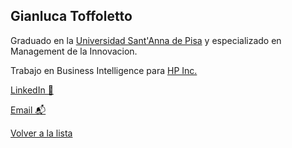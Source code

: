 ## Gianluca Toffoletto

Graduado en la [Universidad Sant'Anna de Pisa](https://www.santannapisa.it/it) y especializado en Management de la Innovacion.

Trabajo en Business Intelligence para [HP Inc.](https://www8.hp.com/)

[LinkedIn 💼](https://www.linkedin.com/in/gianlucatoffoletto)

[Email 📬](mailto:toffoletto.g@gmail.com)

[Volver a la lista](../lista.md)